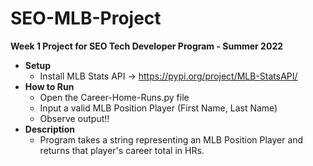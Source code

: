 # SEO-MLB-Project
**Week 1 Project for SEO Tech Developer Program - Summer 2022**

* **Setup**
  * Install MLB Stats API -> https://pypi.org/project/MLB-StatsAPI/
* **How to Run**
  * Open the Career-Home-Runs.py file
  * Input a valid MLB Position Player (First Name, Last Name)
  * Observe output!!
* **Description**
  * Program takes a string representing an MLB Position Player
  and returns that player's career total in HRs.